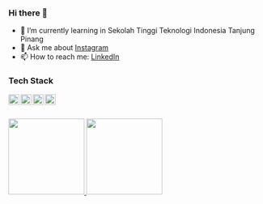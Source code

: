 ### Hi there 👋

- 🌱 I’m currently learning in Sekolah Tinggi Teknologi Indonesia Tanjung Pinang
- 💬 Ask me about [Instagram](https://www.instagram.com/nabilferdana_03/)
- 📫 How to reach me: [LinkedIn](https://www.linkedin.com/in/nabil-ferdana-69b0b2267/)

### Tech Stack
  <a href="#"><img align="left" alt="JavaScript" title="JavaScript" width="21px" src="https://upload.wikimedia.org/wikipedia/commons/9/99/Unofficial_JavaScript_logo_2.svg" /></a>
  <a href="https://nodejs.org/"><img align="left" alt="NodeJS" title="NodeJS" width="21px" src="https://seeklogo.com/images/N/nodejs-logo-FBE122E377-seeklogo.com.png" /></a>
  <a href="https://reactjs.org/"><img align="left" alt="React" title="React" width="21px" src="https://cdn.worldvectorlogo.com/logos/react-2.svg" /></a>
  <a href="https://hapi.dev/"><img align="left" alt="Hapi" title="Hapi (NodeJS HTTP Framework)" width="21px" src="https://avatars.githubusercontent.com/u/3774533?s=200&v=4" /></a>
  <br>
  <br>

<p align="left">
<a href="https://github.com/bil03">
  <img height="150em" src="https://github-readme-stats-eight-theta.vercel.app/api?username=bil03&show_icons=true&theme=algolia&include_all_commits=true&count_private=true"/>
  <img height="150em" src="https://github-readme-stats-eight-theta.vercel.app/api/top-langs/?username=bil03&layout=compact&theme=algolia"/>
</a>
</p>
